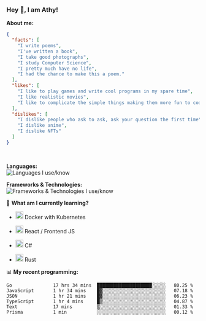 ### Hey 👋, I am Athy!<br>

**About me:**


```json
{
  "facts": [
    "I write poems",
    "I've written a book",
    "I take good photographs",
    "I study Computer Science",
    "I pretty much have no life",
    "I had the chance to make this a poem."
  ],
  "likes": [
    "I like to play games and write cool programs in my spare time",
    "I like realistic movies",
    "I like to complicate the simple things making them more fun to code."
  ],
  "dislikes": [
    "I dislike people who ask to ask, ask your question the first time",
    "I dislike anime",
    "I dislike NFTs"
  ]
}
```
<br>


**Languages:**<br>
![Languages I use/know](https://skillicons.dev/icons?i=py,js,html,go,lua,java)

**Frameworks & Technologies:**<br />
![Frameworks & Technologies I use/know](https://skillicons.dev/icons?i=nodejs,nextjs,ts,react,express,docker,kubernetes,mysql,postgresql,mongodb,git,github,tailwind,prisma)

📙 **What am I currently learning?**

- <img height="20" src="https://cdn.jsdelivr.net/gh/devicons/devicon/icons/docker/docker-original.svg" /> Docker with Kubernetes

- <img height="20" src="https://cdn.jsdelivr.net/gh/devicons/devicon/icons/react/react-original.svg" /> React / Frontend JS

- <img height="20" src="https://cdn.jsdelivr.net/gh/devicons/devicon/icons/csharp/csharp-original.svg" /> C#
- <img height="20" src="https://cdn.jsdelivr.net/gh/devicons/devicon/icons/rust/rust-plain.svg" /> Rust

📊 **My recent programming:**

<!--START_SECTION:waka-->

```text
Go               17 hrs 34 mins  ████████████████████░░░░░   80.25 %
JavaScript       1 hr 34 mins    █▓░░░░░░░░░░░░░░░░░░░░░░░   07.18 %
JSON             1 hr 21 mins    █▓░░░░░░░░░░░░░░░░░░░░░░░   06.23 %
TypeScript       1 hr 4 mins     █▒░░░░░░░░░░░░░░░░░░░░░░░   04.87 %
Text             17 mins         ▒░░░░░░░░░░░░░░░░░░░░░░░░   01.33 %
Prisma           1 min           ░░░░░░░░░░░░░░░░░░░░░░░░░   00.12 %
```

<!--END_SECTION:waka-->
